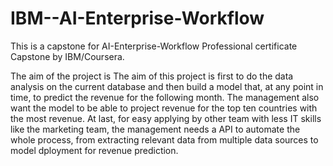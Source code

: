 # IBM--AI-Enterprise-Workflow

This is a capstone for AI-Enterprise-Workflow Professional certificate Capstone by IBM/Coursera.

The aim of the project is The aim of this project is first to do the data analysis on the current database and then build a model that, at any point in time, to predict the revenue for the following month. The management also want the model to be able to project revenue for the top ten countries with the most revenue.
At last, for easy applying by other team with less IT skills like the marketing team, the management needs a API to automate the whole process, from extracting relevant data from multiple data sources to model dployment for revenue prediction.
